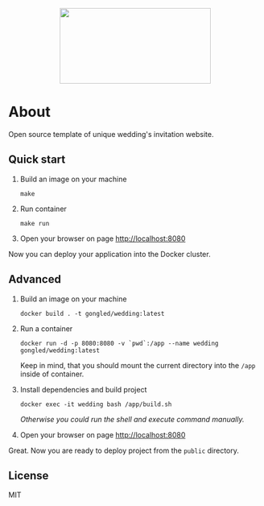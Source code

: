 <p align="center">
<img width="300" height="150" src="https://raw.githubusercontent.com/gongled/wedding/master/logo.png" />
</p>

# About

Open source template of unique wedding's invitation website.

## Quick start

1. Build an image on your machine

    ```
    make
    ```

2. Run container

    ```
    make run
    ```

3. Open your browser on page [http://localhost:8080](http://localhost:8080)

Now you can deploy your application into the Docker cluster.

## Advanced

1. Build an image on your machine

    ```
    docker build . -t gongled/wedding:latest 
    ```

2. Run a container

    ```
    docker run -d -p 8080:8080 -v `pwd`:/app --name wedding gongled/wedding:latest
    ```

    Keep in mind, that you should mount the current directory into the `/app` inside of container.

3. Install dependencies and build project

    ```
    docker exec -it wedding bash /app/build.sh
    ```

    _Otherwise you could run the shell and execute command manually._

4. Open your browser on page [http://localhost:8080](http://localhost:8080)

Great. Now you are ready to deploy project from the `public` directory.

## License

MIT
